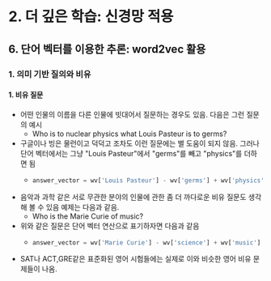 # 2. 더 깊은 학습: 신경망 적용
## 6. 단어 벡터를 이용한 추론: word2vec 활용
### 1. 의미 기반 질의와 비유
#### 1. 비유 질문
- 어떤 인물의 이름을 다른 인물에 빗대어서 질문하는 경우도 있음. 다음은 그런 질문의 예시
  - Who is to nuclear physics what Louis Pasteur is to germs?
- 구글이나 빙은 물런이고 덕덕고 조차도 이런 질문에는 별 도움이 되지 않음. 그러나 단어 벡터에서는 그냥 "Louis Pasteur"에서 "germs"를 빼고 "physics"를 더하면 됨
  - ```python
    answer_vector = wv['Louis Pasteur'] - wv['germs'] + wv['physics']
    ```
- 음악과 과학 같은 서로 무관한 분야의 인물에 관한 좀 더 까다로운 비유 질문도 생각해 볼 수 있음 예제는 다음과 같음.
  - Who is the Marie Curie of music?
- 위와 같은 질문은 단어 벡터 연산으로 표기하자면 다음과 같음
    - ```python
      answer_vector = wv['Marie Curie'] - wv['science'] + wv['music']
      ```
- SAT나 ACT,GRE같은 표준화된 영어 시험들에는 실제로 이와 비슷한 영어 비유 문제들이 나옴.